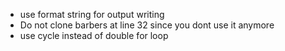 * use format string for output writing
* Do not clone barbers at line 32 since you dont use it anymore
* use cycle instead of double for loop
